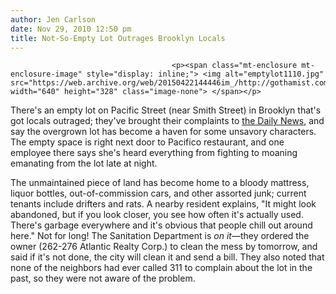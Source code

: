 ```yaml
---
author: Jen Carlson
date: Nov 29, 2010 12:50 pm
title: Not-So-Empty Lot Outrages Brooklyn Locals
---
```


	
										<p><span class="mt-enclosure mt-enclosure-image" style="display: inline;"> <img alt="emptylot1110.jpg" src="https://web.archive.org/web/20150422144446im_/http://gothamist.com/attachments/arts_jen/emptylot1110.jpg" width="640" height="328" class="image-none"> </span></p>

<p>There&apos;s an empty lot on Pacific Street (near Smith Street) in Brooklyn that&apos;s got locals outraged; they&apos;ve brought their complaints to <a href="https://web.archive.org/web/20150422144446/http://www.nydailynews.com/ny_local/2010/11/29/2010-11-29_rundown_plot_on_pacific_st_full_of_debris_vermin_is_a_blight_on_neighborhood_loc.html">the Daily News</a>, and say the overgrown lot has become a haven for some unsavory characters. The empty space is right next door to Pacifico restaurant, and one employee there says she&apos;s heard everything from fighting to moaning emanating from the lot late at night.</p>

<p>The unmaintained piece of land has become home to a bloody mattress, liquor bottles, out-of-commission cars, and other assorted junk; current tenants include drifters and rats. A nearby resident explains, &quot;It might look abandoned, but if you look closer, you see how often it&apos;s actually used. There&apos;s garbage everywhere and it&apos;s obvious that people chill out around here.&quot; Not for long! The Sanitation Department is <em>on it</em>&#x2014;they ordered the owner (262-276 Atlantic Realty Corp.) to clean the mess by tomorrow, and said if it&apos;s not done, the city will clean it and send a bill. They also noted that none of the neighbors had ever called 311 to complain about the lot in the past, so they were not aware of the problem.</p>					
										
									
				